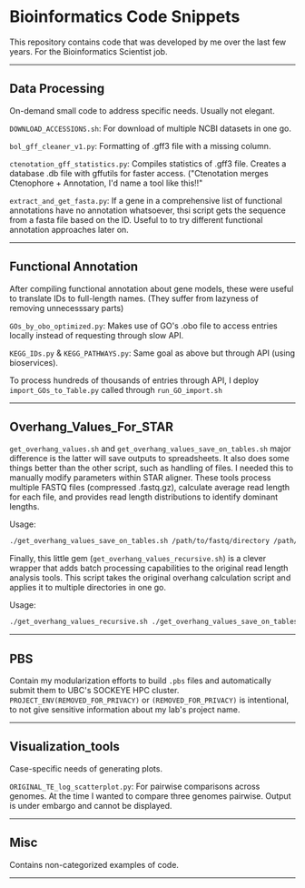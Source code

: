 # Bioinformatics Code Snippets

This repository contains code that was developed by me over the last few years. For the Bioinformatics Scientist job.

---
## Data Processing

On-demand small code to address specific needs. Usually not elegant.

`DOWNLOAD_ACCESSIONS.sh`: For download of multiple NCBI datasets in one go.

`bol_gff_cleaner_v1.py`: Formatting of .gff3 file with a missing column.

`ctenotation_gff_statistics.py`: Compiles statistics of .gff3 file. Creates a database .db file with gffutils for faster access. ("Ctenotation merges Ctenophore + Annotation, I'd name a tool like this!!"

`extract_and_get_fasta.py`: If a gene in a comprehensive list of functional annotations have no annotation whatsoever, thsi script gets the sequence from a fasta file based on the ID. Useful to to try different functional annotation approaches later on.

---
## Functional Annotation

After compiling functional annotation about gene models, these were useful to translate IDs to full-length names. (They suffer from lazyness of removing unnecesssary parts)

`GOs_by_obo_optimized.py`: Makes use of GO's .obo file to access entries locally instead of requesting through slow API.

`KEGG_IDs.py` & `KEGG_PATHWAYS.py`: Same goal as above but through API (using bioservices).

To process hundreds of thousands of entries through API, I deploy `import_GOs_to_Table.py` called through `run_GO_import.sh`

---
## Overhang_Values_For_STAR
	
`get_overhang_values.sh` and `get_overhang_values_save_on_tables.sh` major difference is the latter will save outputs to spreadsheets. It also does some things better than the other script, such as handling of files. I needed this to manually modify parameters within STAR aligner. These tools process multiple FASTQ files (compressed .fastq.gz), calculate average read length for each file, and provides read length distributions to identify dominant lengths.

Usage:

```bash
./get_overhang_values_save_on_tables.sh /path/to/fastq/directory /path/to/output/directory
```

Finally, this little gem (`get_overhang_values_recursive.sh`) is a clever wrapper that adds batch processing capabilities to the original read length analysis tools. This script takes the original overhang calculation script and applies it to multiple directories in one go.

Usage:

```bash
./get_overhang_values_recursive.sh ./get_overhang_values_save_on_tables.sh /path/to/dataset1 /path/to/dataset2 /path/to/dataset3
```

---

## PBS

Contain my modularization efforts to build `.pbs` files and automatically submit them to UBC's SOCKEYE HPC cluster. `PROJECT_ENV(REMOVED_FOR_PRIVACY)` or `(REMOVED_FOR_PRIVACY)` is intentional, to not give sensitive information about my lab's project name.

---

## Visualization_tools

Case-specific needs of generating plots.

`ORIGINAL_TE_log_scatterplot.py`: For pairwise comparisons across genomes. At the time I wanted to compare three genomes pairwise. Output is under embargo and cannot be displayed.

---

## Misc

Contains non-categorized examples of code.

---
 

